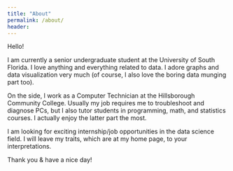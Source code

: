 ```yaml
---
title: "About"
permalink: /about/
header:
---
```


Hello!

I am currently a senior undergraduate student at the University of South Florida. I love anything and everything related to data. I adore graphs and data visualization very much (of course, I also love the boring data munging part too).

On the side, I work as a Computer Technician at the Hillsborough Community College. Usually my job requires me to troubleshoot and diagnose PCs, but I also tutor students in programming, math, and statistics courses. I actually enjoy the latter part the most. 

I am looking for exciting internship/job opportunities in the data science field. I will leave my traits, which are at my home page, to your interpretations.

Thank you & have a nice day!
